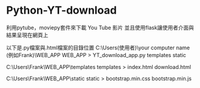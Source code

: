 # Python-YT-download
利用pytube，moviepy套件來下載 You Tube 影片
並且使用flask讓使用者介面與結果呈現在網頁上

以下是.py檔案與.html檔案的目錄位置
C:\Users(使用者)\your computer name (例如Frank)\WEB_APP
WEB_APP >
  YT_download_app.py
  templates
  static
  
C:\Users\Frank\WEB_APP\templates
templates >
  index.html
  download.html

C:\Users\Frank\WEB_APP\static
static >
  bootstrap.min.css
  bootstrap.min.js
  

